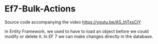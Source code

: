 # Ef7-Bulk-Actions
Source code accompanying the video https://youtu.be/A5_thTxsCjY

In Entity Framework, we used to have to load an object before we could modify or delete it. In EF 7 we can make changes directly in the database.
